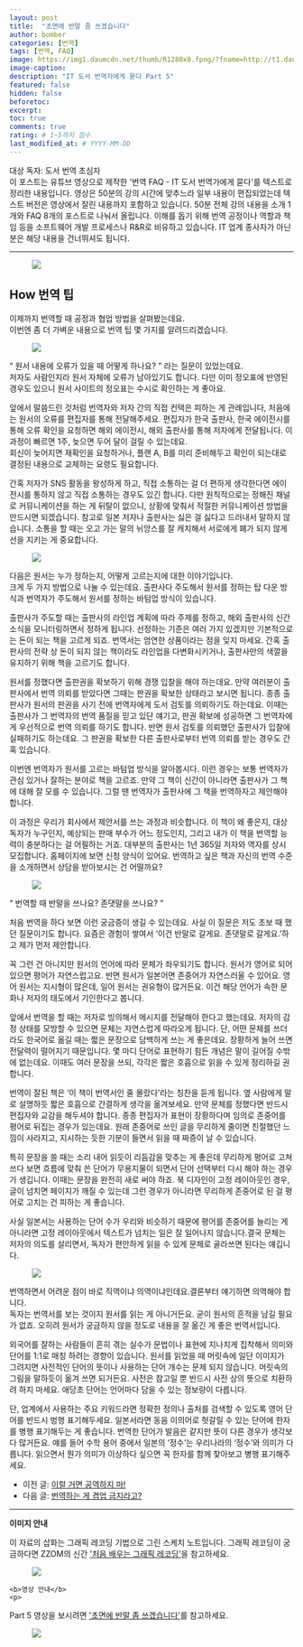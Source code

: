 ```yaml
---
layout: post
title:  "초면에 반말 좀 쓰겠습니다"
author: bomber
categories: [번역]
tags: [번역, FAQ]
image: https://img1.daumcdn.net/thumb/R1280x0.fpng/?fname=http://t1.daumcdn.net/brunch/service/user/96Gy/image/WvMiSGE85JgIm-7syIW6z8_pZCg.png
image-caption: 
description: "IT 도서 번역자에게 묻다 Part 5"
featured: false
hidden: false
beforetoc: 
excerpt: 
toc: true
comments: true
rating: # 1~5까지 점수
last_modified_at: # YYYY-MM-DD
---
```



<div class="note">
<p>
대상 독자: 도서 번역 초심자<br/>
이 포스트는 유튜브 영상으로 제작한 '번역 FAQ - IT 도서 번역가에게 묻다'를 텍스트로 정리한 내용입니다. 영상은 50분의 강의 시간에 맞추느라 일부 내용이 편집되었는데 텍스트 버전은 영상에서 잘린 내용까지 포함하고 있습니다. 50분 전체 강의 내용을 소개 1개와 FAQ 8개의 포스트로 나눠서 올립니다. 
이해를 돕기 위해 번역 공정이나 역할과 책임 등을 소프트웨어 개발 프로세스나 R&R로 비유하고 있습니다. IT 업계 종사자가 아닌 분은 해당 내용을 건너뛰셔도 됩니다.
</p>
</div>

<hr/>



<figure>
<img class="large" src="https://img1.daumcdn.net/thumb/R1280x0.fpng/?fname=http://t1.daumcdn.net/brunch/service/user/96Gy/image/bOtOxf9g091POvEMGCGgK283E1U.png" alter="">
<figcaption class="center"></figcaption>
</figure>

## How 번역 팁

이제까지 번역할 때 공정과 협업 방법을 살펴봤는데요.<br/>
이번엔 좀 더 가벼운 내용으로 번역 팁 몇 가지를 알려드리겠습니다.

<figure>
<img class="large" src="https://img1.daumcdn.net/thumb/R1280x0.fpng/?fname=http://t1.daumcdn.net/brunch/service/user/96Gy/image/CwrJEav9stCw0fqKPM7gQLVWRBo.png" alter="">
<figcaption class="center"></figcaption>
</figure>

<q class="center">
원서 내용에 오류가 있을 때 어떻게 하나요?
</q>
라는 질문이 있었는데요.<br/>
저자도 사람인지라 원서 자체에 오류가 남아있기도 합니다. 다만 이미 정오표에 반영된 경우도 있으니 원서 사이트의 정오표는 수시로 확인하는 게 좋아요.<br/>

앞에서 말씀드린 것처럼 번역자와 저자 간의 직접 컨택은 피하는 게 관례입니다, 처음에는 원서의 오류를 편집자를 통해 전달해주세요. 편집자가 한국 출판사, 한국 에이전시를 통해 오류 확인을 요청하면 해외 에이전시, 해외 출판사를 통해 저자에게 전달됩니다. 이 과정이 빠르면 1주, 늦으면 두어 달이 걸릴 수 있는데요.<br/>
회신이 늦어지면 재확인을 요청하거나, 플랜 A, B를 미리 준비해두고 확인이 되는대로 결정된 내용으로 교체하는 요령도 필요합니다.<br/>

간혹 저자가 SNS 활동을 왕성하게 하고, 직접 소통하는 걸 더 편하게 생각한다면 에이전시를 통하지 않고 직접 소통하는 경우도 있긴 합니다. 다만 원칙적으로는 정해진 채널로 커뮤니케이션을 하는 게 뒤탈이 없으니, 상황에 맞춰서 적절한 커뮤니케이션 방법을 만드시면 되겠습니다. 참고로 일본 저자나 출판사는 싫은 걸 싫다고 드러내서 말하지 않습니다. 소통을 할 때는 오고 가는 말의 뉘앙스를 잘 캐치해서 서로에게 폐가 되지 않게 선을 지키는 게 중요합니다.<br/>

<figure>
<img class="large" src="https://img1.daumcdn.net/thumb/R1280x0.fpng/?fname=http://t1.daumcdn.net/brunch/service/user/96Gy/image/CXZbLttxcfJ6w7nmtI0KRyWnhpA.png" alter="">
<figcaption class="center"></figcaption>
</figure>

다음은 원서는 누가 정하는지, 어떻게 고르는지에 대한 이야기입니다.<br/>
크게 두 가지 방법으로 나눌 수 있는데요. 출판사다 주도해서 원서를 정하는 탑 다운 방식과 번역자가 주도해서 원서를 정하는 바텀업 방식이 있습니다.<br/>

출판사가 주도할 때는 출판사의 라인업 계획에 따라 주제를 정하고, 해외 출판사의 신간 소식을 모니터링하면서 정하게 됩니다. 선정하는 기준은 여러 가지 있겠지만 기본적으로는 돈이 되는 책을 고르게 되죠. 번역서는 엄연한 상품이라는 점을 잊지 마세요. 간혹 출판사의 전략 상 돈이 되지 않는 책이라도 라인업을 다변화시키거나, 출판사만의 색깔을 유지하기 위해 책을 고르기도 합니다.<br/>

원서를 정했다면 출판권을 확보하기 위해 경쟁 입찰을 해야 하는데요. 만약 여러분이 출판사에서 번역 의뢰를 받았다면 그때는 판권을 확보한 상태라고 보시면 됩니다. 종종 출판사가 원서의 판권을 사기 전에 번역자에게 도서 검토를 의뢰하기도 하는데요. 이때는 출판사가 그 번역자의 번역 품질을 믿고 있단 얘기고, 판권 확보에 성공하면 그 번역자에게 우선적으로 번역 의뢰를 하기도 합니다. 반면 원서 검토를 의뢰했던 출판사가 입찰에 실패하기도 하는데요. 그 판권을 확보한 다른 출판사로부터 번역 의뢰를 받는 경우도 간혹 있습니다.<br/>

이번엔 번역자가 원서를 고르는 바텀업 방식을 알아봅시다. 이런 경우는 보통 번역자가 관심 있거나 잘하는 분야로 책을 고르죠. 만약 그 책이 신간이 아니라면 출판사가 그 책에 대해 잘 모를 수 있습니다. 그럴 땐 번역자가 출판사에 그 책을 번역하자고 제안해야 합니다.<br/>

이 과정은 우리가 회사에서 제안서를 쓰는 과정과 비슷합니다. 이 책이 왜 좋은지, 대상 독자가 누구인지, 예상되는 판매 부수가 어느 정도인지, 그리고 내가 이 책을 번역할 능력이 충분하다는 걸 어필하는 거죠. 대부분의 출판사는 1년 365일 저자와 역자를 상시 모집합니다. 홈페이지에 보면 신청 양식이 있어요. 번역하고 싶은 책과 자신의 번역 수준을 소개하면서 상담을 받아보시는 건 어떨까요?<br/>

<figure>
<img class="large" src="https://img1.daumcdn.net/thumb/R1280x0.fpng/?fname=http://t1.daumcdn.net/brunch/service/user/96Gy/image/P7XMHY0qxxD15cWvqud1UR7USEo.png" alter="">
<figcaption class="center"></figcaption>
</figure>

<q class="center">
번역할 때 반말을 쓰나요? 존댓말을 쓰나요?
</q>

처음 번역을 하다 보면 이런 궁금증이 생길 수 있는데요. 사실 이 질문은 저도 초보 때 했던 질문이기도 합니다. 요즘은 경험이 쌓여서 ‘이건 반말로 갈게요. 존댓말로 갈게요.’하고 제가 먼저 제안합니다.<br/>

꼭 그런 건 아니지만 원서의 언어에 따라 문체가 좌우되기도 합니다. 원서가 영어로 되어 있으면 평어가 자연스럽고요. 반면 원서가 일본어면 존중어가 자연스러울 수 있어요. 영어 원서는 지시형이 많은데, 일어 원서는 권유형이 많거든요. 이건 해당 언어가 속한 문화나 저자의 태도에서 기인한다고 봅니다.<br/>

앞에서 번역을 할 때는 저자로 빙의해서 메시지를 전달해야 한다고 했는데요. 저자의 감정 상태를 모방할 수 있으면 문체는 자연스럽게 따라오게 됩니다. 단, 어떤 문체를 쓰더라도 한국어로 옮길 때는 짧은 문장으로 담백하게 쓰는 게 좋은데요. 장황하게 늘어 쓰면 전달력이 떨어지기 때문입니다. 몇 마디 단어로 표현하기 힘든 개념은 말이 길어질 수밖에 없는데요. 이때도 여러 문장을 쓰되, 각각은 짧은 호흡으로 읽을 수 있게 정리하길 권합니다.<br/>

번역이 잘된 책은 ‘이 책이 번역서인 줄 몰랐다’라는 칭찬을 듣게 됩니다. 옆 사람에게 말로 설명하듯 짧은 호흡으로 간결하게 생각을 옮겨보세요. 만약 문체를 정했다면 반드시 편집자와 교감을 해두셔야 합니다. 종종 편집자가 표현이 장황하다며 임의로 존중어를 평어로 뒤집는 경우가 있는데요. 원래 존중어로 쓰인 글을 무리하게 줄이면 친절했던 느낌이 사라지고, 지시하는 듯한 기분이 들면서 읽을 때 짜증이 날 수 있습니다.<br/>

특히 문장을 쓸 때는 소리 내어 읽듯이 리듬감을 맞추는 게 좋은데 무리하게 평어로 고쳐 쓰다 보면 흐름에 맞춰 쓴 단어가 무용지물이 되면서 단어 선택부터 다시 해야 하는 경우가 생깁니다. 이때는 문장을 완전히 새로 써야 하죠. 북 디자인이 고정 레이아웃인 경우, 글이 넘치면 페이지가 깨질 수 있는데 그런 경우가 아니라면 무리하게 존중어로 된 걸 평어로 고치는 건 피하는 게 좋습니다.<br/>

사실 일본서는 사용하는 단어 수가 우리와 비슷하기 때문에 평어를 존중어를 늘리는 게 아니라면  고정 레이아웃에서 텍스트가 넘치는 일은 잘 일어나지 않습니다.결국 문체는 저자의 의도를 살리면서, 독자가 편안하게 읽을 수 있게 문체로 골라쓰면 된다는 얘깁니다.

<figure>
<img class="large" src="https://img1.daumcdn.net/thumb/R1280x0.fpng/?fname=http://t1.daumcdn.net/brunch/service/user/96Gy/image/DK8bME8P9VrEzTYnCqZrMnENa34.png" alter="">
<figcaption class="center"></figcaption>
</figure>

번역하면서 어려운 점이 바로 직역이냐 의역이냐인데요.결론부터 얘기하면 의역해야 합니다.<br/>
독자는 번역서를 보는 것이지 원서를 읽는 게 아니거든요. 굳이 원서의 흔적을 남길 필요가 없죠. 오히려 원서가 궁금하지 않을 정도로 내용을 잘 옮긴 게 좋은 번역서입니다.<br/>

외국어를 잘하는 사람들이 흔히 겪는 실수가 문법이나 표현에 지나치게 집착해서 의미와 단어를 1:1로 매칭 하려는 경향이 있습니다. 원서를 읽었을 때 머릿속에 일단 이미지가 그려지면 사전적인 단어의 뜻이나 사용하는 단어 개수는 문제 되지 않습니다. 머릿속의 그림을 말하듯이 옮겨 쓰면 되거든요. 사전은 참고일 뿐 반드시 사전 상의 뜻으로 치환하려 하지 마세요. 애당초 단어는 언어마다 담을 수 있는 정보량이 다릅니다.<br/>

단, 업계에서 사용하는 주요 키워드라면 정확한 정의나 출처를 검색할 수 있도록 영어 단어를 반드시 벙행 표기해두세요. 일본서라면 동음 이의어로 헛갈릴 수 있는 단어에 한자를 병행 표기해두는 게 좋습니다. 번역한 단어가 발음은 같지만 뜻이 다른 경우가 생각보다 많거든요. 얘를 들어 수학 용어 중에서 일본의 ‘정수’는 우리나라의 ‘정수’와 의미가 다릅니다. 읽으면서 뭔가 의미가 이상하다 싶으면 꼭 한자를 함께 찾아보고 병행 표기해주세요.

<ul>
<li>
이전 글: <a href="{{ site.baseurl }}/faq-05-how" target="_blank">이럴 거면 공역하지 마!</a>
</li>
<li>
다음 글: <a href="{{ site.baseurl }}/faq-07-when" target="_blank">번역하는 게 겸업 금지라고?</a>
</li>
</ul>

<hr/>

<div class="note">
    <b>이미지 안내</b>
    <p>
    이 자료의 삽화는 그래픽 레코딩 기법으로 그린 스케치 노트입니다. 그래픽 레코딩이 궁금하다면 ZZOM의 신간 <a href="http://aladin.kr/p/G4zvf" target="_blank">'처음 배우는 그래픽 레코딩'</a>을 참고하세요.
    </p>
    <figure>
    <img class="large" src="https://img1.daumcdn.net/thumb/R1280x0.fpng/?fname=http://t1.daumcdn.net/brunch/service/user/96Gy/image/qqqnmhAWZxfuZ8twG-cVZh5PVkE.png" alter="">
    </figure>

    <b>영상 안내</b>
    <p>
 Part 5 영상을 보시려면 <a href="https://youtu.be/y8aP3dSPRz8" target="_blank">'초면에 반말 좀 쓰겠습니다'</a>를 참고하세요.
    </p>
    <figure>
    <img class="large" src="https://img1.daumcdn.net/thumb/R1280x0.fpng/?fname=http://t1.daumcdn.net/brunch/service/user/96Gy/image/WvMiSGE85JgIm-7syIW6z8_pZCg.png" alter="">
    </figure>
</div>